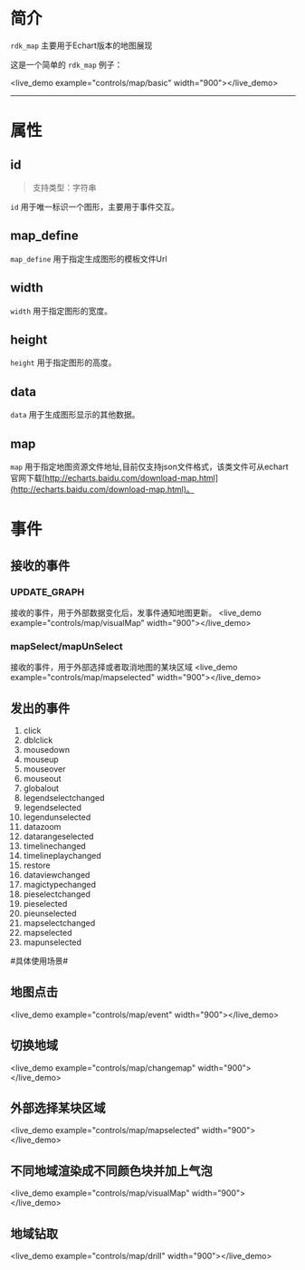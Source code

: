 # 简介 #

`rdk_map` 主要用于Echart版本的地图展现


这是一个简单的 `rdk_map` 例子：

<live_demo example="controls/map/basic" width="900"></live_demo>

---
# 属性 #

## id ##
> 支持类型：字符串

`id` 用于唯一标识一个图形，主要用于事件交互。

## map_define ##
`map_define` 用于指定生成图形的模板文件Url

## width ##

`width` 用于指定图形的宽度。
## height ##

`height` 用于指定图形的高度。

## data ##

`data` 用于生成图形显示的其他数据。

## map ##
`map` 用于指定地图资源文件地址,目前仅支持json文件格式，该类文件可从echart官网下载[http://echarts.baidu.com/download-map.html](http://echarts.baidu.com/download-map.html)。

# 事件 #

## 接收的事件 ##
### UPDATE_GRAPH ###
接收的事件，用于外部数据变化后，发事件通知地图更新。
<live_demo example="controls/map/visualMap" width="900"></live_demo>
### mapSelect/mapUnSelect ###
接收的事件，用于外部选择或者取消地图的某块区域
<live_demo example="controls/map/mapselected" width="900"></live_demo>

## 发出的事件 ##
1. click
1. dblclick
1. mousedown
1. mouseup
1. mouseover
1. mouseout
1. globalout
1. legendselectchanged
1. legendselected
1. legendunselected
1. datazoom
1. datarangeselected
1. timelinechanged
1. timelineplaychanged
1. restore
1. dataviewchanged
1. magictypechanged
1. pieselectchanged
1. pieselected
1. pieunselected
1. mapselectchanged
1. mapselected
1. mapunselected

#具体使用场景#
## 地图点击 ##
<live_demo example="controls/map/event" width="900"></live_demo>
## 切换地域 ##
<live_demo example="controls/map/changemap" width="900"></live_demo>
## 外部选择某块区域 ##
<live_demo example="controls/map/mapselected" width="900"></live_demo>
## 不同地域渲染成不同颜色块并加上气泡 ##
<live_demo example="controls/map/visualMap" width="900"></live_demo>
## 地域钻取 ##
<live_demo example="controls/map/drill" width="900"></live_demo>
		


<div>
<script data-main="/rdk/app/libs/rdk/rdk" src="/rdk/app/libs/requirejs/require.js"></script>
<script src="/doc/tools/doc_js/main.js"></script>
<script src="/doc/tools/doc_js/misc.js"></script>
</div>